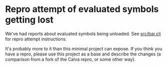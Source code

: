 # Repro attempt of evaluated symbols getting lost

We've had reports about evaluated symbols being unloaded. See [src/bar.clj](src/bar.clj) for repro attempt instructions.

It's probably more to it than this minimal project can expose. If you think you have a repro, please use this project as a base and describe the changes (a comparison from a fork of the Calva repro, or some other way).